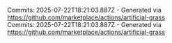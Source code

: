 Commits: 2025-07-22T18:21:03.887Z - Generated via https://github.com/marketplace/actions/artificial-grass
<br>
Commits: 2025-07-22T18:21:03.887Z - Generated via https://github.com/marketplace/actions/artificial-grass
<br>
